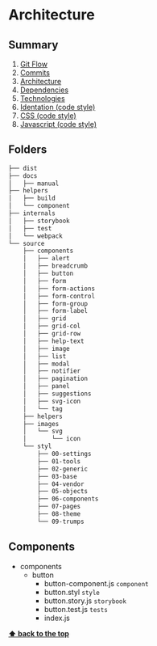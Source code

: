 # Architecture

## Summary

1. [Git Flow](./01-git-flow.md)
2. [Commits](./02-commits.md)
3. [Architecture](./03-architecture.md)
4. [Dependencies](./04-dependencies.md)
5. [Technologies](./05-technologies.md)
6. [Identation (code style)](./06-identation-code-style.md)
7. [CSS (code style)](./07-css-code-style.md)
8. [Javascript (code style)](./08-javascript-code-style.md)

## Folders

```sh
├── dist
├── docs
│   ├── manual
├── helpers
│   ├── build
│   └── component
├── internals
│   ├── storybook
│   ├── test
│   └── webpack
└── source
    ├── components
    │   ├── alert
    │   ├── breadcrumb
    │   ├── button
    │   ├── form
    │   ├── form-actions
    │   ├── form-control
    │   ├── form-group
    │   ├── form-label
    │   ├── grid
    │   ├── grid-col
    │   ├── grid-row
    │   ├── help-text
    │   ├── image
    │   ├── list
    │   ├── modal
    │   ├── notifier
    │   ├── pagination
    │   ├── panel
    │   ├── suggestions
    │   ├── svg-icon
    │   └── tag
    ├── helpers
    ├── images
    │   └── svg
    │       └── icon
    └── styl
        ├── 00-settings
        ├── 01-tools
        ├── 02-generic
        ├── 03-base
        ├── 04-vendor
        ├── 05-objects
        ├── 06-components
        ├── 07-pages
        ├── 08-theme
        └── 09-trumps
```

## Components

  - components
    - button
      - button-component.js `component`
      - button.styl `style`
      - button.story.js `storybook`
      - button.test.js `tests`
      - index.js

**[⬆ back to the top](#summary)**

